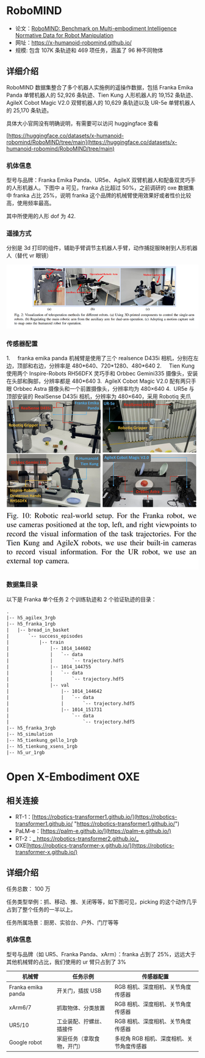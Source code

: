 # RoboMIND
- 论文：[RoboMIND: Benchmark on Multi-embodiment Intelligence Normative Data for Robot Manipulation](https://arxiv.org/pdf/2412.13877)
- 网址：<https://x-humanoid-robomind.github.io/>  
- 规模: 包含 107K 条轨迹和 469 项任务，涵盖了 96 种不同物体

## 详细介绍

RoboMIND 数据集整合了多个机器人实施例的遥操作数据，包括 Franka Emika Panda 单臂机器人的 52,926 条轨迹、Tien Kung 人形机器人的 19,152 条轨迹、AgileX Cobot Magic V2.0 双臂机器人的 10,629 条轨迹以及 UR-5e 单臂机器人的 25,170 条轨迹。

具体大小官网没有明确说明，有需要可以访问 huggingface 查看

[https://huggingface.co/datasets/x-humanoid-robomind/RoboMIND/tree/main](https://huggingface.co/datasets/x-humanoid-robomind/RoboMIND/tree/main)

### 机体信息

型号与品牌：Franka Emika Panda、UR5e、AgileX 双臂机器人和配备双灵巧手的人形机器人。下图中 a 可见，franka 占比超过 50%，之前调研的 oxe 数据集中 franka 占比 25%，说明 franka 这个品牌的机械臂使用效果好或者性价比较高，使用频率最高。

其中所使用的人形 dof 为 42.

### 遥操方式

分别是 3d 打印的组件，辅助手臂调节主机器人手臂，动作捕捉服映射到人形机器人（替代 vr 眼镜）

![](../Attachments/Pasted%20image%2020250714090710.png)

### 传感器配置
1.     franka emika panda 机械臂是使用了三个 realsence D435i 相机，分别在左边，顶部和右边，分辨率是 480\*640、720\*1280、480\*640
2.     Tien Kung 使用两个 Inspire-Robots RH56DFX 灵巧手和 Orbbec Gemini335 摄像头，安装在头部和胸部，分辨率都是 480\*640
3.  AgileX Cobot Magic V2.0 配有两只手眼 Orbbec Astra 摄像头和一个前置摄像头，分辨率均为 480×640
4.  UR5e 与顶部安装的 RealSense D435i 相机，分辨率为 480×640，采用 Robotiq 夹爪
![](../Attachments/Pasted%20image%2020250714091915.png)

### 数据集目录

以下是 Franka 单个任务 2 个训练轨迹和 2 个验证轨迹的目录：

```
.
|-- h5_agilex_3rgb
|-- h5_franka_1rgb
|   |-- bread_in_basket
|       `-- success_episodes
|           |-- train
|               |-- 1014_144602
|               |   `-- data
|               |       `-- trajectory.hdf5
|               |-- 1014_144755
|               |   `-- data
|               |       `-- trajectory.hdf5
|               |-- val
|                   |-- 1014_144642
|                   |   `-- data
|                   |       `-- trajectory.hdf5
|                   |-- 1014_151731
|                       `-- data
|                           `-- trajectory.hdf5
|-- h5_franka_3rgb
|-- h5_simulation
|-- h5_tienkung_gello_1rgb
|-- h5_tienkung_xsens_1rgb
|-- h5_ur_1rgb
```

# Open X-Embodiment OXE
## 相关连接
- RT-1：[https://robotics-transformer1.github.io/](https://robotics-transformer1.github.io/ "https://robotics-transformer1.github.io/")
- PaLM-e：[https://palm-e.github.io/](https://palm-e.github.io/)
- RT-2：[_ https://robotics-transformer2.github.io/_ ]( https://robotics-transformer2.github.io/ " https://robotics-transformer2.github.io/" )
- OXE[https://robotics-transformer-x.github.io/](https://robotics-transformer-x.github.io/)

## 详细介绍

任务总数： 100 万

任务类型举例：抓、移动、推、关闭等等，如下图可见，picking 的这个动作几乎占到了整个任务的一半以上。

任务所属场景：厨房、实验台、户外、门厅等等

### 机体信息

型号与品牌（如 UR5、Franka Panda、xArm）：franka 占到了 25%，远远大于其他机械臂的占比，我们使用的 ur 臂只占到了 3%

| 机械臂                | 任务示例          | 传感器配置                   |
| ------------------ | ------------- | ----------------------- |
| Franka emika panda | 开关门，插拔 USB    | RGB 相机、深度相机、关节角度传感器     |
| xArm6/7            | 抓取物体、分类放置     | RGB 相机、深度相机、关节角度传感器     |
| UR5/10             | 工业装配、拧螺丝、插接件  | RGB 相机、深度相机、关节角度传感器     |
| Google robot       | 家庭任务（拿取食物，开门） | 多视角 RGB 相机、深度相机、关节角度传感器 |